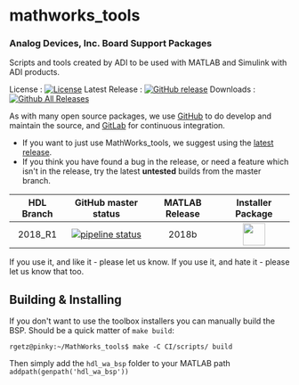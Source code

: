 # mathworks_tools
### Analog Devices, Inc. Board Support Packages

Scripts and tools created by ADI to be used with MATLAB and Simulink with ADI products.

License : [![License](https://img.shields.io/badge/license-LGPL2-blue.svg)](https://github.com/analogdevicesinc/MathWorks_tools/blob/master/COPYING.txt)
Latest Release : [![GitHub release](https://img.shields.io/github/release/analogdevicesinc/MathWorks_tools.svg)](https://github.com/analogdevicesinc/MathWorks_tools/releases/latest)
Downloads :  [![Github All Releases](https://img.shields.io/github/downloads/analogdevicesinc/MathWorks_tools/total.svg)](https://github.com/analogdevicesinc/MathWorks_tools/releases/latest)

As with many open source packages, we use [GitHub](https://github.com/analogdevicesinc/MathWorks_tools) to do develop and maintain the source, and [GitLab](https://GitLab.com/) for continuous integration.
  - If you want to just use MathWorks_tools, we suggest using the [latest release](https://github.com/analogdevicesinc/MathWorks_tools/releases/latest).
  - If you think you have found a bug in the release, or need a feature which isn't in the release, try the latest **untested** builds from the master branch.

| HDL Branch        | GitHub master status  | MATLAB Release |  Installer Package  |
|:-----------------------:|:---------------------:|:-------:|:-------------------:|
| 2018_R1                 | [![pipeline status](https://gitlab.com/tfcollins/MathWorks_tools/badges/master/pipeline.svg)](https://gitlab.com/tfcollins/MathWorks_tools/commits/master) | 2018b | <a href="https://gitlab.com/tfcollins/MathWorks_tools/-/jobs/artifacts/master/download?job=deploy"><img src="https://upload.wikimedia.org/wikipedia/commons/2/21/Matlab_Logo.png" data-canonical-src="https://upload.wikimedia.org/wikipedia/commons/2/21/Matlab_Logo.png" height="40" /></a>|

If you use it, and like it - please let us know. If you use it, and hate it - please let us know that too.


## Building & Installing

If you don't want to use the toolbox installers you can manually build the BSP. Should be a quick matter of `make build`:

```
rgetz@pinky:~/MathWorks_tools$ make -C CI/scripts/ build 
```

Then simply add the `hdl_wa_bsp` folder to your MATLAB path `addpath(genpath('hdl_wa_bsp'))`

